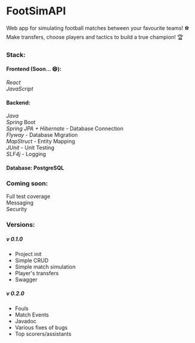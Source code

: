 # FootSimAPI
Web app for simulating football matches between your favourite teams! ⚽ </br>
Make transfers, choose players and tactics to build a true champion! 🏆 </br>

### Stack:
#### Frontend (Soon... 😄):
_React_ </br>
_JavaScript_ </br>
#### Backend:
_Java_ </br>
_Spring_ Boot </br>
_Spring JPA + Hibernate_ - Database Connection </br>
_Flyway_ - Database Migration </br>
_MapStruct_ - Entity Mapping </br>
_JUnit_ - Unit Testing </br>
_SLF4j_ - Logging </br>
#### Database: PostgreSQL

### Coming soon:
Full test coverage </br>
Messaging </br>
Security </br>

### Versions: 
##### v 0.1.0
* Project init
* Simple CRUD
* Simple match simulation
* Player's transfers
* Swagger
##### v 0.2.0
* Fouls
* Match Events
* Javadoc
* Various fixes of bugs
* Top scorers/assistants